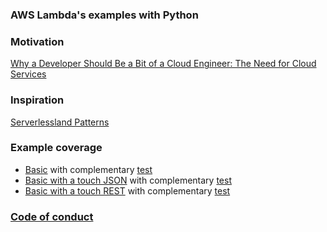 ### AWS Lambda's examples with Python

### Motivation
[Why a Developer Should Be a Bit of a Cloud Engineer: The Need for Cloud Services](https://dzone.com/articles/why-a-developer-should-be-a-bit-of-a-cloud-engineer)

### Inspiration
[Serverlessland Patterns](https://serverlessland.com/patterns)

### Example coverage
* [Basic](sample/lambda_handler_basic.py) with complementary [test](tests/test_lambda_handler_basic.py)
* [Basic with a touch JSON](sample/lambda_handler_basic.py) with
  complementary [test](tests/test_lambda_handler_basic_json.py)
* [Basic with a touch REST](sample/lambda_handler_rest.py) with complementary [test](tests/test_lambda_handler_rest.py)

### [Code of conduct](https://www.python.org/psf/conduct/)
